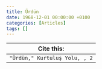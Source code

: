 ```yaml
---
title: Ürdün
date: 1968-12-01 00:00:00 +0100
categories: [Articles]
tags: []
---
```




| Cite this:   |
|--------|
| ```"Ürdün," Kurtuluş Yolu, , 2```

 